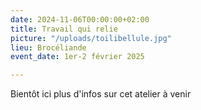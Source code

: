```yaml
---
date: 2024-11-06T00:00:00+02:00
title: Travail qui relie
picture: "/uploads/toilibellule.jpg"
lieu: Brocéliande
event_date: 1er-2 février 2025

---
```


Bientôt ici plus d'infos sur cet atelier à venir
